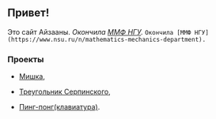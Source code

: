 ## Привет!

Это сайт Айзааны. 
*Окончила [ММФ НГУ](https://www.nsu.ru/n/mathematics-mechanics-department).*
`Окончила [ММФ НГУ](https://www.nsu.ru/n/mathematics-mechanics-department).`


### Проекты

 - [Мишка](https://ayzaana.github.io/misha),

 - [Треугольник Серпинского](https://ayzaana.github.io/The_Sierpinski_triangle/),
 
 - [Пинг-понг(клавиатура)](https://ayzaana.github.io/pingpong/).


